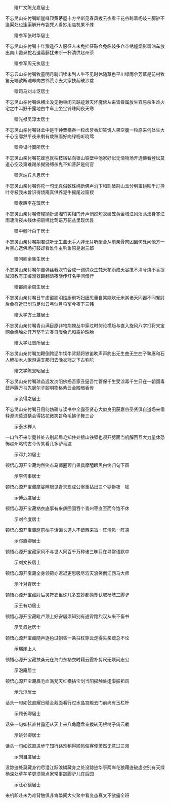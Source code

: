 <!-- { "loadSidebar": true } -->
　　赠广文陈允嘉居士

不忘灵山亲付嘱断崖峰顶黄茅屋十方坐断见春风拨云夜看千花谷跨着杨岐三脚驴不逢渠处也逢渠解开布袋凭人看妙用临机果不殊

　　赠参军张时华居士

不忘灵山亲付嘱十年豫造征人服征人未免挂征鞍会免临岐多仓卒绣幢烟影碧油车放出南山鳖鼻蛇若道葛藤犹未断一杯清供赵州茶

　　赠参军周元执居士

不忘云山亲付嘱牧童明月骑归犊未到人牛不见时休随草色平川绿雨余芳草是前村牧笛无端欲断魂却向古邻荒寺去大家扶起破沙盆

　　赠司马刘斗沤居士

不忘灵山亲付嘱纵横出没无拘束闲云踪迹渺天坏魔佛从来皆眷属放生容易杀生难火宅之中叫野干露地白牛车上坐宝铃珠网夜天寒

　　赠光禄吴淳太居士

不忘灵山亲付嘱钵盂中是千钟粟横吞一粒齿牙香却笑饥人果空腹一粒原来何处生大千心亩廓然平夜来剩有栽秧雨好向绿杨听晓莺

　　赠典谒叶翼所居士

不忘灵山亲付嘱花蜂岂就枯枝宿钻向银山铁壁中他家好似无情物场开选佛看登坛莫道心空及第难踢杀猢狲缚杀鬼不知菩萨是何官

　　赠宫端丘言思居士

不忘灵山亲付嘱弥陀一句无真俗数珠绳断佛声消卞和剖破荆山玉分明宝镜映千灯择叶寻枝我未曾识得烧庵真供养泥牛摇尾过窗棂

　　赠孝廉李在璞居士

不忘灵山亲付嘱修幢拗折潇湘竹实相门开声悄然短衣破笠黄金域江风淡荡法身寒江雨凄清夜未残休把鹃啼比莺语万花丛里现优昙

　　赠中翰叶白于居士

不忘灵山亲付嘱期君试听无生曲无手人弹无耳听聚合从前亲骨肉团圞何处问他方一片空心选佛场打鼓却看谁作主钓鱼原是谢三郎

　　赠问卿余集生居士

不忘灵山亲付嘱尔自弹丝我吹竹合成一调供众生梵天花雨成夭谷搅不清兮烧不香捉贼须教有正赃溺器踢翻清夜晓传灯名字间僧行

　　赠都阃余周生居士

不忘灵山亲付嘱日午虚窗剔明烛厨前巧妇细思量自笑能炊无米粥诸天同器不同餐肘后金符近已刓马足似云弓似月将军今夜下三韩

　　赠太学方士雄居士

不忘灵山亲付嘱青山满目原非物荆棘丛中穿过时何论横趋与直入旋风八字打将来宝网金绳触处开万壑千岩春自暖兔光和露护珠胎

　　赠太学汪吉所居士

不忘灵山亲付嘱加鞭倒跨泥牛犊牛背频将铁笛吹声声韵出无生曲无生曲子孰赓和石人解拍木人歌游遍支那归去晚衣冠之下古弥陀

　　赠文学陈旻昭居士

不忘灵山亲付嘱琼苗远发浏阳佛扬吾家丑逼吾忙管保千生受涂毒千生只在一朝圆毒鼓声腾万马先廓尔子韶明物格紫云金殿暗香传

　　示余得之居士

不忘灵山亲付嘱日用何妨耕与读书中全露圣贤心大似良田获嘉谷圣贤俱自道场来儒释源流莫浪猜会得拈花微笑旨龟毛拂子舞三台

　　示泰水禅人

一口气不来毕竟甚处去剔起眉毛知住处银山铁壁也须开劈面当机解回互大力量休恐怖赵州略彴古今传笑看几多驴马渡

　　示邓九如居士

顿悟心源开宝藏灼然笑点马师圈顶门果具摩醯眼黑白终归句下圆

　　示李何事居士

顿悟心源开宝藏摩娑睡眼见青天现成公案重拈出三个猢狲夜　钱

　　示傅远度居士

顿悟心源开宝藏衲衣底事有来繇囫囵吞个青州枣直至而今饱不休

　　示刘今度居士

顿悟心源开宝藏庭前柏子话偏长道人不谙西来旨一阵清风一阵凉

　　示邓直卿居士

顿悟心源开宝藏家风不与世人同百千万种诸三昧只在寻常语默中

　　示刘文长居士

顿悟心源开宝藏全身领荷亦迟迟更思吸尽滔天浪笑倒江西马大师

　　示叶对育居士

顿悟心源开宝藏肘后灵符衣里珠几多玄妙都抛却认取杨岐三脚驴

　　示王有功居士

顿悟心源开宝藏毗卢顶上好安居须知别有通霄路烈汉从来不畜书

　　示吴叔达居士

顿悟心源开宝藏随声逐色过朝昏一条拄杖穿云走得失亲疏总不论

　　示瑞崖上人

顿悟心源开宝藏扶桑元在海门东衲衣时藉云霞补剪尺无烦问志公

　　示泡庵居士

顿悟心源开宝藏眉毛血溅梵天红横拈宝剑当阳掷触处逢渠振祖风

　　示元淳居士

话头一句如弦直耀日精金觌面看行过水晶宫殿去门前尚有玉栏杆

　　示顾长卿居士

话头一句如弦直甘露还从天上来八角磨盘亲拨转无根树子倚云栽

　　示姚邻卿居士

话头一句如弦直进步宁知行路难稍得顺风催客便萧然无意过三滩

　　示刘自度居士

没踪迹处莫藏身钓尽澄江跃浪鳞藏身之处没踪迹华亭两岸花狼藉迸破虚空别有天绿杨深处草芊芊更须简点家常事跛脚驴儿在后园

　　示汪心镜居士

来机即赴未为难背触俱非肯綮间大火聚中看变态真文不欲露全班
